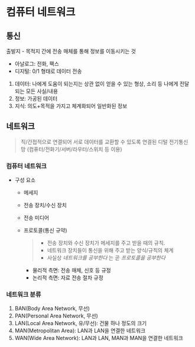 # 컴퓨터 네트워크

## 통신
출발지 - 목적지 간에 전송 매체를 통해 정보를 이동시키는 것
- 아날로그: 전화, 팩스
- 디지털: 0/1 형태로 데이터 전송

1. 데이터: 나에게 도움이 되는지는 상관 없이 얻을 수 있는 형상, 소리 등 나에게 전달되는 모든 사실/내용
2. 정보: 가공된 데이터
3. 지식: 의도+목적을 가지고 체계화되어 일반화된 정보

## 네트워크
> 직/간접적으로 연결되어 서로 데이터를 교환할 수 있도록 연결된 디털 전기통신망 (컴퓨터/전화기/서버/라우터/스위치 등 이용)

### 컴퓨터 네트워크
- 구성 요소
    - 메세지
    - 전송 장치/수신 장치
    - 전송 미디어
    - 프로토콜(통신 규약)
        > - 전송 장치와 수신 장치가 메세지를 주고 받을 때의 규칙. <br>
        > - 네트워크 장치들이 통신을 위해 주고 받는 양식/규칙의 체계 <br>
        > - 사실상 *네트워크를 공부한다* 는 곧 *프로토콜을 공부한다*
        
        - 물리적 측면: 전송 매체, 신호 등 규정
        - 논리적 측면: 자료 전송 절차 규정

### 네트워크 분류
1. BAN(Body Area Network, 무선)
2. PAN(Personal Area Network, 무선)
3. LAN(Local Area Network, 유/무선): 건물 하나 정도의 크기
4. MAN(Metropolitan Area): LAN과 LAN을 연결한 네트워크
5. WAN(Wide Area Network): LAN과 LAN, MAN과 MAN을 연결한 네트워크